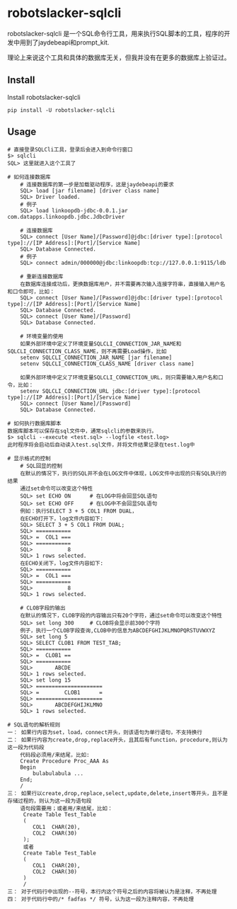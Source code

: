 # robotslacker-sqlcli

robotslacker-sqlcli 是一个SQL命令行工具，用来执行SQL脚本的工具，程序的开发中用到了jaydebeapi和prompt_kit.  

理论上来说这个工具和具体的数据库无关，但我并没有在更多的数据库上验证过。


## Install

Install robotslacker-sqlcli

    pip install -U robotslacker-sqlcli

## Usage
    # 直接登录SQLCli工具，登录后会进入到命令行窗口
    $> sqlcli
    SQL> 这里就进入这个工具了
    
    # 如何连接数据库
        # 连接数据库的第一步是加载驱动程序，这是jaydebeapi的要求
        SQL> load [jar filename] [driver class name]
        SQL> Driver loaded.
        # 例子
        SQL> load linkoopdb-jdbc-0.0.1.jar com.datapps.linkoopdb.jdbc.JdbcDriver
        
        # 连接数据库
        SQL> connect [User Name]/[Password]@jdbc:[driver type]:[protocol type]://[IP Address]:[Port]/[Service Name]
        SQL> Database Connected.
        # 例子
        SQL> connect admin/000000@jdbc:linkoopdb:tcp://127.0.0.1:9115/ldb
        
        # 重新连接数据库
        在数据库连接成功后，更换数据库用户，并不需要再次输入连接字符串，直接输入用户名和口令即可，比如：
        SQL> connect [User Name]/[Password]@jdbc:[driver type]:[protocol type]://[IP Address]:[Port]/[Service Name]
        SQL> Database Connected.
        SQL> connect [User Name]/[Password]
        SQL> Database Connected.
        
        # 环境变量的使用
        如果外部环境中定义了环境变量SQLCLI_CONNECTION_JAR_NAME和SQLCLI_CONNECTION_CLASS_NAME，则不再需要Load操作，比如
        setenv SQLCLI_CONNECTION_JAR_NAME [jar filename]
        setenv SQLCLI_CONNECTION_CLASS_NAME [driver class name]
        
        如果外部环境中定义了环境变量SQLCLI_CONNECTION_URL，则只需要输入用户名和口令，比如：
        setenv SQLCLI_CONNECTION_URL jdbc:[driver type]:[protocol type]://[IP Address]:[Port]/[Service Name]
        SQL> connect [User Name]/[Password]
        SQL> Database Connected.
     
    # 如何执行数据库脚本
    数据库脚本可以保存在sql文件中，通常sqlcli的参数来执行。
    $> sqlcli --execute <test.sql> --logfile <test.log>
    此时程序将会启动后自动读入test.sql文件，并将文件结果记录在test.log中
    
    # 显示格式的控制
        # SQL回显的控制
        在默认的情况下，执行的SQL并不会在LOG文件中体现，LOG文件中出现的只有SQL执行的结果
        通过set命令可以改变这个特性
        SQL> set ECHO ON      # 在LOG中将会回显SQL语句
        SQL> set ECHO OFF     # 在LOG中不会回显SQL语句
        例如：执行SELECT 3 + 5 COL1 FROM DUAL，
        在ECHO打开下，log文件内容如下:
        SQL> SELECT 3 + 5 COL1 FROM DUAL;
        SQL> ===========
        SQL> =  COL1 ===
        SQL> ===========
        SQL>           8
        SQL> 1 rows selected.
        在ECHO关闭下，log文件内容如下:
        SQL> ===========
        SQL> =  COL1 ===
        SQL> ===========
        SQL>           8
        SQL> 1 rows selected.
                  
        # CLOB字段的输出
        在默认的情况下，CLOB字段的内容输出只有20个字符，通过set命令可以改变这个特性
        SQL> set long 300     # CLOB将会显示前300个字符
        例子，执行一个CLOB字段查询,CLOB中的信息为ABCDEFGHIJKLMNOPQRSTUVWXYZ
        SQL> set long 5
        SQL> SELECT CLOB1 FROM TEST_TAB;
        SQL> ===========
        SQL> =  CLOB1 ==
        SQL> ===========
        SQL>       ABCDE
        SQL> 1 rows selected.
        SQL> set long 15
        SQL> =====================
        SQL> =        CLOB1      =
        SQL> =====================
        SQL>       ABCDEFGHIJKLMNO
        SQL> 1 rows selected.
    
    # SQL语句的解析规则
    一： 如果行内容为set，load，connect开头，则该语句为单行语句，不支持换行
    二： 如果行内容为create,drop,replace开头，且其后有function，procedure,则认为这一段为代码段
        代码段必须用/来结尾，比如:
        Create Procedure Proc_AAA As
        Begin
            bulabulabula ...
        End;
        /
    三： 如果行以create,drop,replace,select,update,delete,insert等开头，且不是存储过程的，则认为这一段为语句段
        语句段需要用；或者用/来结尾，比如：
         Create Table Test_Table 
         (
            COL1  CHAR(20),
            COL2  CHAR(30)
         );
         或者
         Create Table Test_Table 
         (
            COL1  CHAR(20),
            COL2  CHAR(30)
         )
         /
    三： 对于代码行中出现的--符号，本行内这个符号之后的内容将被认为是注释，不再处理
    四： 对于代码行中的/* fadfas */ 符号，认为这一段为注释内容，不再处理
        
